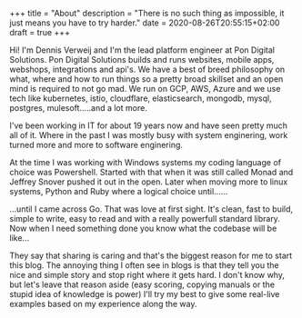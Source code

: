 +++
title =  "About"
description = "There is no such thing as impossible, it just means you have to try harder."
date = 2020-08-26T20:55:15+02:00
draft = true
+++

Hi! I'm Dennis Verweij and I'm the lead platform engineer at Pon Digital Solutions. Pon Digital Solutions builds and runs websites, mobile apps, webshops, integrations and api's. We have a best of breed philosophy on what, where and how to run things so a pretty broad skillset and an open mind is required to not go mad. We run on GCP, AWS, Azure and we use tech like kubernetes, istio, cloudflare, elasticsearch, mongodb, mysql, postgres, mulesoft.....and a lot more. 

I've been working in IT for about 19 years now and have seen pretty much all of it. Where in the past I was mostly busy with system enginering, work turned more and more to software enginering. 

At the time I was working with Windows systems my coding language of choice was Powershell. Started with that when it was still called Monad and Jeffrey Snover pushed it out in the open. Later when moving more to linux systems, Python and Ruby where a logical choice until......

...until I came across Go. That was love at first sight. It's clean, fast to build, simple to write, easy to read and with a really powerfull standard library. Now when I need something done you know what the codebase will be like...

They say that sharing is caring and that's the biggest reason for me to start this blog. The annoying thing I often see in blogs is that they tell you the nice and simple story and stop right where it gets hard. I don't know why, but let's leave that reason aside (easy scoring, copying manuals or the stupid idea of knowledge is power) I'll try my best to give some real-live examples based on my experience along the way.